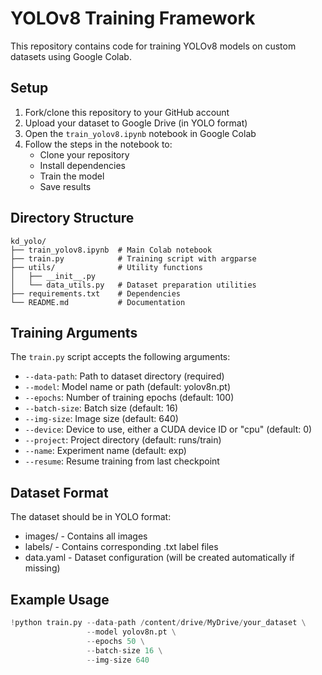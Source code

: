# YOLOv8 Training Framework

This repository contains code for training YOLOv8 models on custom datasets using Google Colab.

## Setup

1. Fork/clone this repository to your GitHub account
2. Upload your dataset to Google Drive (in YOLO format)
3. Open the `train_yolov8.ipynb` notebook in Google Colab
4. Follow the steps in the notebook to:
   - Clone your repository
   - Install dependencies
   - Train the model
   - Save results

## Directory Structure

```
kd_yolo/
├── train_yolov8.ipynb  # Main Colab notebook
├── train.py            # Training script with argparse
├── utils/              # Utility functions
│   ├── __init__.py
│   └── data_utils.py   # Dataset preparation utilities
├── requirements.txt    # Dependencies
└── README.md           # Documentation
```

## Training Arguments

The `train.py` script accepts the following arguments:

- `--data-path`: Path to dataset directory (required)
- `--model`: Model name or path (default: yolov8n.pt)
- `--epochs`: Number of training epochs (default: 100)
- `--batch-size`: Batch size (default: 16)
- `--img-size`: Image size (default: 640)
- `--device`: Device to use, either a CUDA device ID or "cpu" (default: 0)
- `--project`: Project directory (default: runs/train)
- `--name`: Experiment name (default: exp)
- `--resume`: Resume training from last checkpoint

## Dataset Format

The dataset should be in YOLO format:
- images/ - Contains all images
- labels/ - Contains corresponding .txt label files
- data.yaml - Dataset configuration (will be created automatically if missing)

## Example Usage

```python
!python train.py --data-path /content/drive/MyDrive/your_dataset \
                 --model yolov8n.pt \
                 --epochs 50 \
                 --batch-size 16 \
                 --img-size 640
```